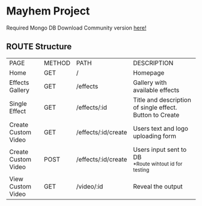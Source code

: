 # Mayhem Project

Required Mongo DB Download Community version [here!](https://www.mongodb.com/try/download/community?tck=docs_server)

## ROUTE Structure

<table>
    <tr>
      <td>PAGE</td>
      <td>METHOD</td>
      <td>PATH</td>
      <td>DESCRIPTION</td>
    </tr>
      <tr>
      <td>Home</td>
      <td>GET</td>
      <td>/</td>
      <td>Homepage</td>
    </tr>
      <tr>
      <td>Effects Gallery</td>
      <td>GET</td>
      <td>/effects</td>
      <td>Gallery with available effects</td>
    </tr>
      <tr>
      <td>Single Effect</td>
      <td>GET</td>
      <td>/effects/:id</td>
      <td>Title and description of single effect. Button to Create</td>
    </tr>
      <tr>
      <td>Create Custom Video</td>
      <td>GET</td>
      <td>/effects/:id/create</td>
      <td>Users text and logo uploading form</td>
    </tr>
          <tr>
      <td>Create Custom Video</td>
      <td>POST</td>
      <td>/effects/:id/create</td>
      <td>Users input sent to DB</br><small>*Route wihtout id for testing</small></td>
    </tr>
            <tr>
      <td>View Custom Video</td>
      <td>GET</td>
      <td>/video/:id</td>
      <td>Reveal the output</td>
    </tr>
</table>


